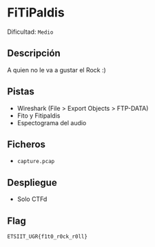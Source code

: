 # FiTiPaldis

Dificultad: `Medio`

## Descripción

A quien no le va a gustar el Rock :)

## Pistas
- Wireshark (File > Export Objects > FTP-DATA)
- Fito y Fitipaldis
- Espectograma del audio

## Ficheros
- `capture.pcap`

## Despliegue
- Solo CTFd

## Flag
`ETSIIT_UGR{f1t0_r0ck_r0ll}`
